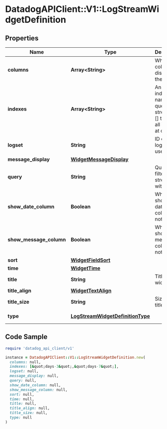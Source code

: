 # DatadogAPIClient::V1::LogStreamWidgetDefinition

## Properties

| Name | Type | Description | Notes |
| ---- | ---- | ----------- | ----- |
| **columns** | **Array&lt;String&gt;** | Which columns to display on the widget. | [optional] |
| **indexes** | **Array&lt;String&gt;** | An array of index names to query in the stream. Use [] to query all indexes at once. | [optional] |
| **logset** | **String** | ID of the log set to use. | [optional] |
| **message_display** | [**WidgetMessageDisplay**](WidgetMessageDisplay.md) |  | [optional] |
| **query** | **String** | Query to filter the log stream with. | [optional] |
| **show_date_column** | **Boolean** | Whether to show the date column or not | [optional] |
| **show_message_column** | **Boolean** | Whether to show the message column or not | [optional] |
| **sort** | [**WidgetFieldSort**](WidgetFieldSort.md) |  | [optional] |
| **time** | [**WidgetTime**](WidgetTime.md) |  | [optional] |
| **title** | **String** | Title of the widget. | [optional] |
| **title_align** | [**WidgetTextAlign**](WidgetTextAlign.md) |  | [optional] |
| **title_size** | **String** | Size of the title. | [optional] |
| **type** | [**LogStreamWidgetDefinitionType**](LogStreamWidgetDefinitionType.md) |  | [default to &#39;log_stream&#39;] |

## Code Sample

```ruby
require 'datadog_api_client/v1'

instance = DatadogAPIClient::V1::LogStreamWidgetDefinition.new(
  columns: null,
  indexes: [&quot;days-3&quot;,&quot;days-7&quot;],
  logset: null,
  message_display: null,
  query: null,
  show_date_column: null,
  show_message_column: null,
  sort: null,
  time: null,
  title: null,
  title_align: null,
  title_size: null,
  type: null
)
```

